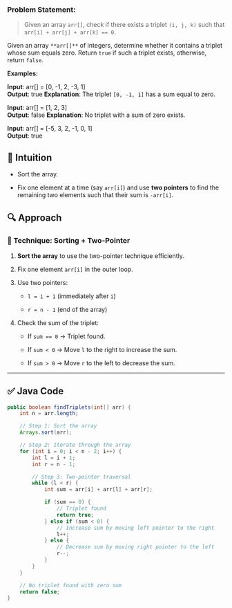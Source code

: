 ### Problem Statement:

> Given an array `arr[]`, check if there exists a triplet `(i, j, k)` such that `arr[i] + arr[j] + arr[k] == 0`.

Given an array `**arr[]**` of integers, determine whether it contains a triplet whose sum equals zero. Return `true` if such a triplet exists, otherwise, return `false`.

**Examples:**

**Input**: arr[] = [0, -1, 2, -3, 1]  
**Output**: true
**Explanation**: The triplet `[0, -1, 1]` has a sum equal to zero.

**Input**: arr[] = [1, 2, 3]  
**Output**: false
**Explanation**: No triplet with a sum of zero exists.

**Input**: arr[] = [-5, 3, 2, -1, 0, 1]  
**Output**: true


## 🧠 Intuition

- Sort the array.
    
- Fix one element at a time (say `arr[i]`) and use **two pointers** to find the remaining two elements such that their sum is `-arr[i]`.
    
## 🔍 Approach

### 🔧 Technique: Sorting + Two-Pointer

1. **Sort the array** to use the two-pointer technique efficiently.
    
2. Fix one element `arr[i]` in the outer loop.
    
3. Use two pointers:
    
    - `l = i + 1` (immediately after `i`)
        
    - `r = n - 1` (end of the array)
        
4. Check the sum of the triplet:
    
    - If `sum == 0` → Triplet found.
        
    - If `sum < 0` → Move `l` to the right to increase the sum.
        
    - If `sum > 0` → Move `r` to the left to decrease the sum.
---

## ✅ Java Code

```java
public boolean findTriplets(int[] arr) {
    int n = arr.length;

    // Step 1: Sort the array
    Arrays.sort(arr);

    // Step 2: Iterate through the array
    for (int i = 0; i < n - 2; i++) {
        int l = i + 1;
        int r = n - 1;

        // Step 3: Two-pointer traversal
        while (l < r) {
            int sum = arr[i] + arr[l] + arr[r];

            if (sum == 0) {
                // Triplet found
                return true;
            } else if (sum < 0) {
                // Increase sum by moving left pointer to the right
                l++;
            } else {
                // Decrease sum by moving right pointer to the left
                r--;
            }
        }
    }

    // No triplet found with zero sum
    return false;
}

```